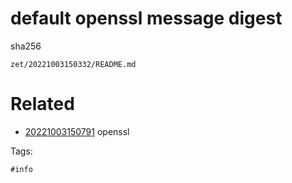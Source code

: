 # default openssl message digest
sha256

` zet/20221003150332/README.md `

# Related

- [20221003150791](/zet/20221003150791/README.md) openssl

Tags:

    #info
